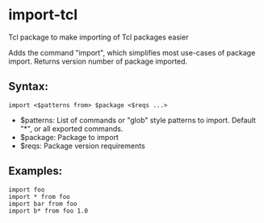 # import-tcl
Tcl package to make importing of Tcl packages easier

Adds the command "import", which simplifies most use-cases of package import.
Returns version number of package imported.

## Syntax:
```
import <$patterns from> $package <$reqs ...>
```
* $patterns: List of commands or "glob" style patterns to import. Default "*", or all exported commands.
* $package: Package to import
* $reqs: Package version requirements

## Examples:
```
import foo
import * from foo
import bar from foo
import b* from foo 1.0
```

